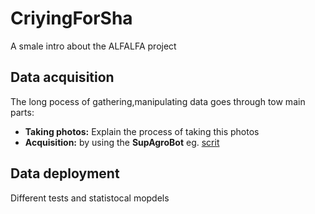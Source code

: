 # CriyingForSha

A smale intro about the ALFALFA project 

## Data acquisition

The long pocess of gathering,manipulating data goes through tow main parts:

- **Taking photos:** Explain the process of taking this photos 
- **Acquisition:** by using the **SupAgroBot** eg. [scrit](https://github.com/oualidlamrini/SupAgroBot.git) 
  
## Data deployment 
Different tests and statistocal mopdels
 
